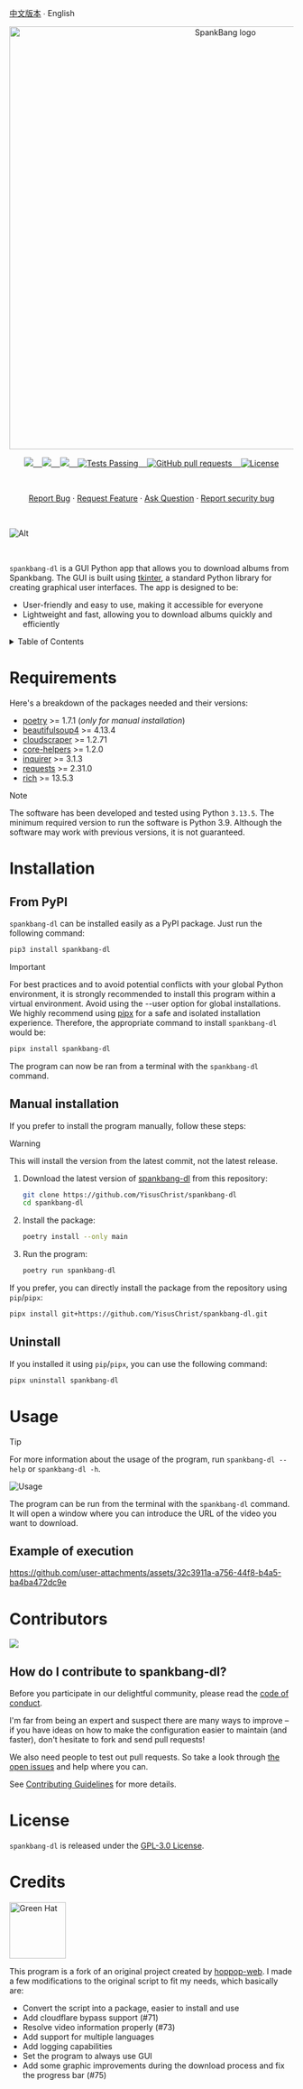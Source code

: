 [中文版本](.github/README.zh.md) ∙ English

<p align="center">
    <img width="750" src="https://github.com/user-attachments/assets/cde88146-0b5a-4e3a-9f1f-dde7de0ad2d5" alt="SpankBang logo">
</p>

<p align="center">
    <a href="https://github.com/YisusChrist/spankbang-dl/issues">
        <img src="https://img.shields.io/github/issues/YisusChrist/spankbang-dl?color=171b20&label=Issues%20%20&logo=gnubash&labelColor=e05f65&logoColor=ffffff">&nbsp;&nbsp;&nbsp;
    </a>
    <a href="https://github.com/YisusChrist/spankbang-dl/forks">
        <img src="https://img.shields.io/github/forks/YisusChrist/spankbang-dl?color=171b20&label=Forks%20%20&logo=git&labelColor=f1cf8a&logoColor=ffffff">&nbsp;&nbsp;&nbsp;
    </a>
    <a href="https://github.com/YisusChrist/spankbang-dl/stargazers">
        <img src="https://img.shields.io/github/stars/YisusChrist/spankbang-dl?color=171b20&label=Stargazers&logo=octicon-star&labelColor=70a5eb">&nbsp;&nbsp;&nbsp;
    </a>
    <a href="https://github.com/YisusChrist/spankbang-dl/actions">
        <img alt="Tests Passing" src="https://github.com/YisusChrist/spankbang-dl/actions/workflows/github-code-scanning/codeql/badge.svg">&nbsp;&nbsp;&nbsp;
    </a>
    <a href="https://github.com/YisusChrist/spankbang-dl/pulls">
        <img alt="GitHub pull requests" src="https://img.shields.io/github/issues-pr/YisusChrist/spankbang-dl?color=0088ff">&nbsp;&nbsp;&nbsp;
    </a>
    <a href="https://opensource.org/license/GPL-3.0/">
        <img alt="License" src="https://img.shields.io/github/license/YisusChrist/spankbang-dl?color=0088ff">
    </a>
</p>

<br>

<p align="center">
    <a href="https://github.com/YisusChrist/spankbang-dl/issues/new?assignees=YisusChrist&labels=bug&projects=&template=bug_report.yml">Report Bug</a>
    ·
    <a href="https://github.com/YisusChrist/spankbang-dl/issues/new?assignees=YisusChrist&labels=feature&projects=&template=feature_request.yml">Request Feature</a>
    ·
    <a href="https://github.com/YisusChrist/spankbang-dl/issues/new?assignees=YisusChrist&labels=question&projects=&template=question.yml">Ask Question</a>
    ·
    <a href="https://github.com/YisusChrist/spankbang-dl/security/policy#reporting-a-vulnerability">Report security bug</a>
</p>

<br>

![Alt](https://repobeats.axiom.co/api/embed/34abb58ec050df071832263d550f7db8cbd6f2e8.svg "Repobeats analytics image")

<br>

`spankbang-dl` is a GUI Python app that allows you to download albums from Spankbang. The GUI is built using [tkinter](https://docs.python.org/3/library/tkinter.html), a standard Python library for creating graphical user interfaces. The app is designed to be:

- User-friendly and easy to use, making it accessible for everyone
- Lightweight and fast, allowing you to download albums quickly and efficiently

<details>
<summary>Table of Contents</summary>

- [Requirements](#requirements)
- [Installation](#installation)
  - [From PyPI](#from-pypi)
  - [Manual installation](#manual-installation)
  - [Uninstall](#uninstall)
- [Usage](#usage)
  - [Example of execution](#example-of-execution)
- [Contributors](#contributors)
  - [How do I contribute to spankbang-dl?](#how-do-i-contribute-to-spankbang-dl)
- [License](#license)
- [Credits](#credits)

</details>

# Requirements

Here's a breakdown of the packages needed and their versions:

- [poetry](https://pypi.org/project/poetry) >= 1.7.1 (_only for manual installation_)
- [beautifulsoup4](https://pypi.org/project/beautifulsoup4) >= 4.13.4
- [cloudscraper](https://pypi.org/project/cloudscraper) >= 1.2.71
- [core-helpers](https://pypi.org/project/core-helpers) >= 1.2.0
- [inquirer](https://pypi.org/project/inquirer) >= 3.1.3
- [requests](https://pypi.org/project/requests) >= 2.31.0
- [rich](https://pypi.org/project/rich) >= 13.5.3

> [!NOTE]
> The software has been developed and tested using Python `3.13.5`. The minimum required version to run the software is Python 3.9. Although the software may work with previous versions, it is not guaranteed.

# Installation

## From PyPI

`spankbang-dl` can be installed easily as a PyPI package. Just run the following command:

```bash
pip3 install spankbang-dl
```

> [!IMPORTANT]
> For best practices and to avoid potential conflicts with your global Python environment, it is strongly recommended to install this program within a virtual environment. Avoid using the --user option for global installations. We highly recommend using [pipx](https://pypi.org/project/pipx) for a safe and isolated installation experience. Therefore, the appropriate command to install `spankbang-dl` would be:
>
> ```bash
> pipx install spankbang-dl
> ```

The program can now be ran from a terminal with the `spankbang-dl` command.

## Manual installation

If you prefer to install the program manually, follow these steps:

> [!WARNING]
> This will install the version from the latest commit, not the latest release.

1. Download the latest version of [spankbang-dl](https://github.com/YisusChrist/spankbang-dl) from this repository:

   ```bash
   git clone https://github.com/YisusChrist/spankbang-dl
   cd spankbang-dl
   ```

2. Install the package:

   ```bash
   poetry install --only main
   ```

3. Run the program:

   ```bash
   poetry run spankbang-dl
   ```

If you prefer, you can directly install the package from the repository using `pip`/`pipx`:

```bash
pipx install git+https://github.com/YisusChrist/spankbang-dl.git
```

## Uninstall

If you installed it using `pip`/`pipx`, you can use the following command:

```bash
pipx uninstall spankbang-dl
```

# Usage

> [!TIP]
> For more information about the usage of the program, run `spankbang-dl --help` or `spankbang-dl -h`.

![Usage](https://i.imgur.com/nOnokO8.png)

The program can be run from the terminal with the `spankbang-dl` command. It will open a window where you can introduce the URL of the video you want to download.

## Example of execution

https://github.com/user-attachments/assets/32c3911a-a756-44f8-b4a5-ba4ba472dc9e

# Contributors

<a href="https://github.com/YisusChrist/spankbang-dl/graphs/contributors"><img src="https://contrib.rocks/image?repo=YisusChrist/spankbang-dl" /></a>

## How do I contribute to spankbang-dl?

Before you participate in our delightful community, please read the [code of conduct](https://github.com/YisusChrist/.github/blob/main/CODE_OF_CONDUCT.md).

I'm far from being an expert and suspect there are many ways to improve – if you have ideas on how to make the configuration easier to maintain (and faster), don't hesitate to fork and send pull requests!

We also need people to test out pull requests. So take a look through [the open issues](https://github.com/YisusChrist/spankbang-dl/issues) and help where you can.

See [Contributing Guidelines](https://github.com/YisusChrist/.github/blob/main/CONTRIBUTING.md) for more details.

# License

`spankbang-dl` is released under the [GPL-3.0 License](https://opensource.org/license/GPL-3.0).

# Credits

<img src="https://avatars.githubusercontent.com/u/68385729" width="100px;" alt="Green Hat" border-radius="50% !important;" />

This program is a fork of an original project created by [hoppop-web](https://github.com/hoppop-web). I made a few modifications to the original script to fit my needs, which basically are:

- Convert the script into a package, easier to install and use
- Add cloudflare bypass support (#71)
- Resolve video information properly (#73)
- Add support for multiple languages
- Add logging capabilities
- Set the program to always use GUI
- Add some graphic improvements during the download process and fix the progress bar (#75)

